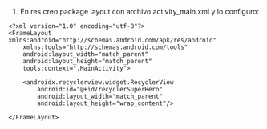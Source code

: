 1. En res creo package layout con archivo activity_main.xml y lo configuro:

```
<?xml version="1.0" encoding="utf-8"?>
<FrameLayout xmlns:android="http://schemas.android.com/apk/res/android"
    xmlns:tools="http://schemas.android.com/tools"
    android:layout_width="match_parent"
    android:layout_height="match_parent"
    tools:context=".MainActivity">

    <androidx.recyclerview.widget.RecyclerView
        android:id="@+id/recyclerSuperHero"
        android:layout_width="match_parent"
        android:layout_height="wrap_content"/>

</FrameLayout>
```
